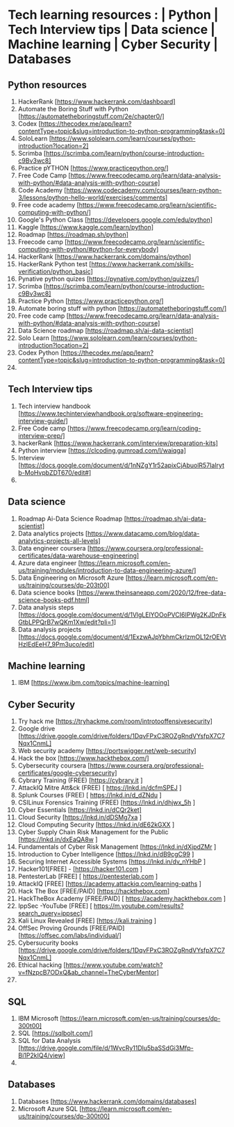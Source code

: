 # Tech learning resources : | Python | Tech Interview tips | Data science | Machine learning | Cyber Security | Databases

## Python resources 
1. HackerRank [https://www.hackerrank.com/dashboard]
2. Automate the Boring Stuff with Python [https://automatetheboringstuff.com/2e/chapter0/]
3. Codex [https://thecodex.me/app/learn?contentType=topic&slug=introduction-to-python-programming&task=0]
4. SoloLearn [https://www.sololearn.com/learn/courses/python-introduction?location=2]
5. Scrimba [https://scrimba.com/learn/python/course-introduction-c9Bv3wc8]
6. Practice pYTHON [https://www.practicepython.org/]
7. Free Code Camp [https://www.freecodecamp.org/learn/data-analysis-with-python/#data-analysis-with-python-course]
8. Code Academy [https://www.codecademy.com/courses/learn-python-3/lessons/python-hello-world/exercises/comments]
9. Free code academy [https://www.freecodecamp.org/learn/scientific-computing-with-python/]
10. Google's Python Class [https://developers.google.com/edu/python]
11. Kaggle [https://www.kaggle.com/learn/python]
12. Roadmap [https://roadmap.sh/python]
13. Freecode camp [https://www.freecodecamp.org/learn/scientific-computing-with-python/#python-for-everybody]
14. HackerRank [https://www.hackerrank.com/domains/python]
15. HackerRank Python test [https://www.hackerrank.com/skills-verification/python_basic]
16. Pynative python quizes [https://pynative.com/python/quizzes/]
17. Scrimba [https://scrimba.com/learn/python/course-introduction-c9Bv3wc8]
18. Practice Python [https://www.practicepython.org/]
19. Automate boring stuff with python [https://automatetheboringstuff.com/]
20. Free code camp [https://www.freecodecamp.org/learn/data-analysis-with-python/#data-analysis-with-python-course]
21. Data Science roadmap [https://roadmap.sh/ai-data-scientist]
22. Solo Learn [https://www.sololearn.com/learn/courses/python-introduction?location=2]
23. Codex Python [https://thecodex.me/app/learn?contentType=topic&slug=introduction-to-python-programming&task=0]
24. 

    
## Tech Interview tips
1. Tech interview handbook [https://www.techinterviewhandbook.org/software-engineering-interview-guide/]
2. Free Code camp [https://www.freecodecamp.org/learn/coding-interview-prep/]
3. hackerRank [https://www.hackerrank.com/interview/preparation-kits]
4. Python interview [https://clcoding.gumroad.com/l/waiqga]
5. Interview [https://docs.google.com/document/d/1nNZgY1r52apixCjAbuolR57Ialrytb-MoHvpbZDT670/edit#] 
6. 

## Data science 
1. Roadmap Ai-Data Science Roadmap [https://roadmap.sh/ai-data-scientist]
2. Data analytics projects [https://www.datacamp.com/blog/data-analytics-projects-all-levels]
3. Data engineer coursera [https://www.coursera.org/professional-certificates/data-warehouse-engineering]
4. Azure data engineer [https://learn.microsoft.com/en-us/training/modules/introduction-to-data-engineering-azure/]
5. Data Engineering on Microsoft Azure  [https://learn.microsoft.com/en-us/training/courses/dp-203t00]
6. Data science books [https://www.theinsaneapp.com/2020/12/free-data-science-books-pdf.html]
7. Data analysis steps [https://docs.google.com/document/d/1VlgLElYOOoPVCI6IPWg2KJDnFkGtbLPPQrB7wQKm1Xw/edit?pli=1]
8. Data analysis projects [https://docs.google.com/document/d/1ExzwAJpYbhmCkrlzmOL12rOEVtHzIEdEeH7_9Pm3uco/edit]
  

## Machine learning
1. IBM  [https://www.ibm.com/topics/machine-learning]

## Cyber Security
1. Try hack me  [https://tryhackme.com/room/introtooffensivesecurity]
2. Google drive [https://drive.google.com/drive/folders/1DqvFPxC3ROZgRndVYsfpX7C7Nqx1CnmL]
3. Web security academy [https://portswigger.net/web-security]
4. Hack the box [https://www.hackthebox.com/]
5. Cybersecurity coursera [https://www.coursera.org/professional-certificates/google-cybersecurity]
6. Cybrary Training (FREE) [https://cybrary.it ]
7. AttackIQ Mitre Att&ck (FREE)  [ https://lnkd.in/dcfmSPEJ ]
8. Splunk Courses (FREE) [ https://lnkd.in/d_dZNdu ]
9. CSILinux Forensics Training (FREE) [https://lnkd.in/dhjwx_5h ]
10. Cyber Essentials [https://lnkd.in/dCQr2ket]
11. Cloud Security [https://lnkd.in/dDSMg7xa ]
12. Cloud Computing Security [https://lnkd.in/dE62kGXX ]
13. Cyber Supply Chain Risk Management for the Public [https://lnkd.in/dxEaQA8w ]
14. Fundamentals of Cyber Risk Management [https://lnkd.in/dXjpdZMr ]
15. Introduction to Cyber Intelligence  [https://lnkd.in/dB9cgC99 ]
16. Securing Internet Accessible Systems  [https://lnkd.in/dv_nYHbP ]
17. Hacker101[FREE] -  [https://hacker101.com ]
18. PentesterLab [FREE]  [ https://pentesterlab.com ]
19. AttackIQ [FREE] [https://academy.attackiq.com/learning-paths ]
20. Hack The Box [FREE/PAID] [https://hackthebox.com]
21. HackTheBox Academy [FREE/PAID]  [ https://academy.hackthebox.com ]
22. IppSec -YouTube [FREE]  [ https://m.youtube.com/results?search_query=ippsec]
23. Kali Linux Revealed [FREE]  [https://kali.training ]
24. OffSec Proving Grounds [FREE/PAID]  [https://offsec.com/labs/individual/]
25. Cybersucurity books [https://drive.google.com/drive/folders/1DqvFPxC3ROZgRndVYsfpX7C7Nqx1CnmL]
26. Ethical hacking [https://www.youtube.com/watch?v=fNzpcB7ODxQ&ab_channel=TheCyberMentor]
27. 

## SQL
1. IBM Microsoft [https://learn.microsoft.com/en-us/training/courses/dp-300t00]
2. SQL [https://sqlbolt.com/]
3. SQL for Data Analysis [https://drive.google.com/file/d/1WvcRy11Dlu5baSSdGi3Mfp-Bi1P2kIQ4/view]
4. 

## Databases
1. Databases [https://www.hackerrank.com/domains/databases]
2. Microsoft Azure SQL [https://learn.microsoft.com/en-us/training/courses/dp-300t00]
